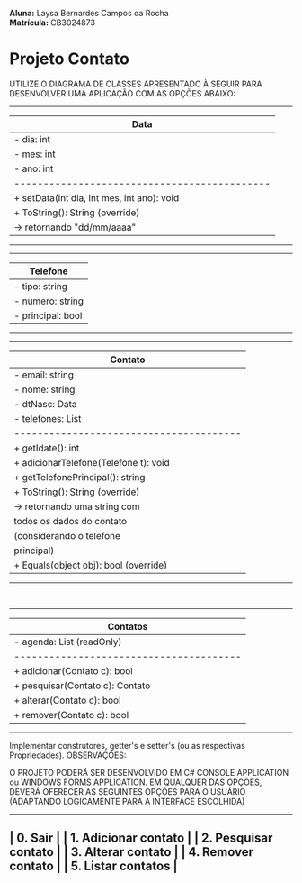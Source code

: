 **Aluna:** Laysa Bernardes Campos da Rocha  
**Matrícula:** CB3024873 

# Projeto Contato

UTILIZE O DIAGRAMA DE CLASSES APRESENTADO À SEGUIR PARA DESENVOLVER UMA APLICAÇÃO COM AS OPÇÕES ABAIXO:

----------------------------------------------
| Data                                       |
|--------------------------------------------|
| - dia: int                                 |
| - mes: int                                 |
| - ano: int                                 |
|--------------------------------------------|
| + setData(int dia, int mes, int ano): void |
| + ToString(): String (override)            |
|   -> retornando "dd/mm/aaaa"               |
----------------------------------------------

----------------------------------------------
| Telefone                                   |
|--------------------------------------------|
| - tipo: string                             |
| - numero: string                           |
| - principal: bool                          |
----------------------------------------------

-----------------------------------------
| Contato                               |
|---------------------------------------|
| - email: string                       |
| - nome: string                        |
| - dtNasc: Data                        |
| - telefones: List<Telefone>           |
|---------------------------------------|
| + getIdate(): int                     |
| + adicionarTelefone(Telefone t): void |
| + getTelefonePrincipal(): string      |
| + ToString(): String (override)       |
|   -> retornando uma string com        |
|      todos os dados do contato        |
|      (considerando o telefone         |
|      principal)                       |
| + Equals(object obj): bool (override) |
-----------------------------------------
 

-----------------------------------------
| Contatos                              |
|---------------------------------------|
| - agenda: List<Contato> (readOnly)    |
|---------------------------------------|
| + adicionar(Contato c): bool          |
| + pesquisar(Contato c): Contato       |
| + alterar(Contato c): bool            |
| + remover(Contato c): bool            |
-----------------------------------------
 
Implementar construtores, getter's e setter's (ou as respectivas Propriedades).
OBSERVAÇÕES:

O PROJETO PODERÁ SER DESENVOLVIDO EM C# CONSOLE APPLICATION ou WINDOWS FORMS APPLICATION.
EM QUALQUER DAS OPÇÕES, DEVERÁ OFERECER AS SEGUINTES OPÇÕES PARA O USUÁRIO 
(ADAPTANDO LOGICAMENTE PARA A INTERFACE ESCOLHIDA)

--------------------------------------
| 0. Sair                            |
| 1. Adicionar contato               |
| 2. Pesquisar contato               |
| 3. Alterar contato                 |
| 4. Remover contato                 |
| 5. Listar contatos                 |
--------------------------------------